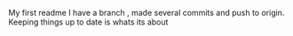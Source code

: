 My first readme
I have a branch , made several commits and push to origin. 
Keeping things up to date is whats its about
